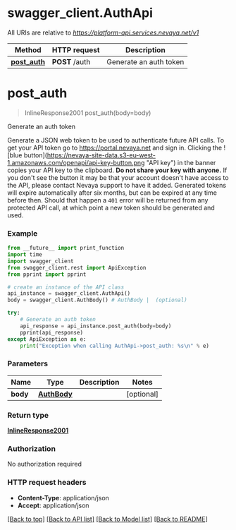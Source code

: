# swagger_client.AuthApi

All URIs are relative to *https://platform-api.services.nevaya.net/v1*

Method | HTTP request | Description
------------- | ------------- | -------------
[**post_auth**](AuthApi.md#post_auth) | **POST** /auth | Generate an auth token

# **post_auth**
> InlineResponse2001 post_auth(body=body)

Generate an auth token

Generate a JSON web token to be used to authenticate future API calls.  To get your API token go to https://portal.nevaya.net and sign in. Clicking the ![blue button](https://nevaya-site-data.s3-eu-west-1.amazonaws.com/openapi/api-key-button.png \"API key\") in the banner copies your API key to the clipboard. **Do not share your key with anyone.**  If you don't see the button it may be that your account doesn't have access to the API, please contact Nevaya support to have it added.   Generated tokens will expire automatically after six months, but can be expired at any time before then. Should that happen a `401` error will be returned from any protected API call, at which point a new token should be generated and used.

### Example
```python
from __future__ import print_function
import time
import swagger_client
from swagger_client.rest import ApiException
from pprint import pprint

# create an instance of the API class
api_instance = swagger_client.AuthApi()
body = swagger_client.AuthBody() # AuthBody |  (optional)

try:
    # Generate an auth token
    api_response = api_instance.post_auth(body=body)
    pprint(api_response)
except ApiException as e:
    print("Exception when calling AuthApi->post_auth: %s\n" % e)
```

### Parameters

Name | Type | Description  | Notes
------------- | ------------- | ------------- | -------------
 **body** | [**AuthBody**](AuthBody.md)|  | [optional] 

### Return type

[**InlineResponse2001**](InlineResponse2001.md)

### Authorization

No authorization required

### HTTP request headers

 - **Content-Type**: application/json
 - **Accept**: application/json

[[Back to top]](#) [[Back to API list]](../README.md#documentation-for-api-endpoints) [[Back to Model list]](../README.md#documentation-for-models) [[Back to README]](../README.md)


